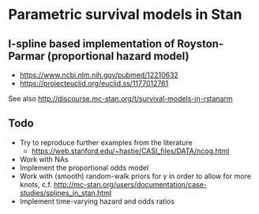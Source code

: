 # Parametric survival models in Stan

## I-spline based implementation of Royston-Parmar (proportional hazard model)

- https://www.ncbi.nlm.nih.gov/pubmed/12210632
- https://projecteuclid.org/euclid.ss/1177012761


See also http://discourse.mc-stan.org/t/survival-models-in-rstanarm

## Todo

- Try to reproduce further examples from the literature
    - https://web.stanford.edu/~hastie/CASI_files/DATA/ncog.html
- Work with NAs
- Implement the proportional odds model
- Work with (smooth) random-walk priors for $\gamma$ in order to allow for more knots, c.f. http://mc-stan.org/users/documentation/case-studies/splines_in_stan.html
- Implement time-varying hazard and odds ratios

